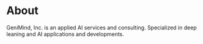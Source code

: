 # About

GeniMind, Inc. is an applied AI services and consulting. Specialized in deep leaning and AI applications and developments.

